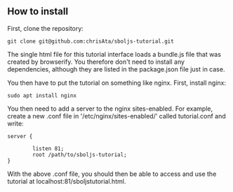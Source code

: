 ## How to install

First, clone the repository:

`git clone git@github.com:chrisAta/sboljs-tutorial.git`


The single html file for this tutorial interface loads a bundle.js file that was created by browserify. You therefore don't need to install any dependencies, although they are listed in the package.json file just in case.

You then have to put the tutorial on something like nginx. First, install nginx:

`sudo apt install nginx`

You then need to add a server to the nginx sites-enabled. For example, create a new .conf file in '/etc/nginx/sites-enabled/' called tutorial.conf and write:

```
server {

        listen 81;
        root /path/to/sboljs-tutorial;
}
```

With the above .conf file, you should then be able to access and use the tutorial at localhost:81/sboljstutorial.html.
